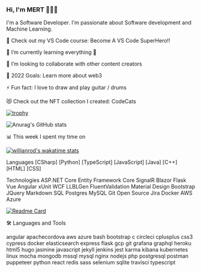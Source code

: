 ### Hi, I'm MERT 👨🏻‍💻

I'm a Software Developer. I'm passionate about Software development and Machine Learning.

🔭 Check out my VS Code course: Become A VS Code SuperHero!!

🌱 I’m currently learning everything 🤣

👯 I’m looking to collaborate with other content creators

🥅 2022 Goals: Learn more about web3

⚡ Fun fact: I love to draw and play guitar / drums

😻 Check out the NFT collection I created: CodeCats

[![trophy](https://github-profile-trophy.vercel.app/?username=mertdurukan)](https://github.com/ryo-ma/github-profile-trophy)

![Anurag's GitHub stats](https://github-readme-stats.vercel.app/api?username=mertdurukan&theme=dark&show_icons=true)

📊  This week I spent my time on

[![willianrod's wakatime stats](https://github-readme-stats.vercel.app/api/wakatime?username=willianrod)](https://github.com/anuraghazra/github-readme-stats)


Languages
[CSharp] [Python] [TypeScript] [JavaScript] [Java] [C++] [HTML] [CSS]


Technologies
ASP.NET Core Entity Framework Core SignalR Blazor Flask Vue Angular xUnit WCF LLBLGen FluentValidation Material Design Bootstrap JQuery Markdown SQL Postgres MySQL Git Open Source Jira Docker AWS Azure

[![Readme Card](https://github-readme-stats.vercel.app/api/pin/?username=mertdurukan&repo=Card_Distribution_Console_App)](https://github.com/anuraghazra/github-readme-stats)



🛠️  Languages and Tools

angular apachecordova aws azure bash bootstrap c circleci cplusplus css3 cypress docker elasticsearch express flask gcp git grafana graphql heroku html5 hugo jasmine javascript jekyll jenkins jest karma kibana kubernetes linux mocha mongodb mssql mysql nginx nodejs php postgresql postman puppeteer python react redis sass selenium sqlite travisci typescript
